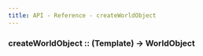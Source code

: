 ```yaml
---
title: API - Reference - createWorldObject
---
```


### createWorldObject :: (Template) -> WorldObject
